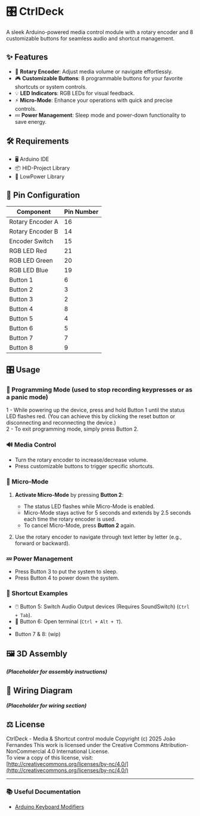 # 🎛️ CtrlDeck

A sleek Arduino-powered media control module with a rotary encoder and 8 customizable buttons for seamless audio and shortcut management.

## ✨ Features

- 🔄 **Rotary Encoder**: Adjust media volume or navigate effortlessly.
- 🎮 **Customizable Buttons**: 8 programmable buttons for your favorite shortcuts or system controls.
- 💡 **LED Indicators**: RGB LEDs for visual feedback.
- ⚡ **Micro-Mode**: Enhance your operations with quick and precise controls.
- 💤 **Power Management**: Sleep mode and power-down functionality to save energy.

## 🛠️ Requirements

- 🖥️ Arduino IDE
- 📦 HID-Project Library
- 🌙 LowPower Library

## 📌 Pin Configuration

| Component        | Pin Number |
|------------------|------------|
| Rotary Encoder A | 16         |
| Rotary Encoder B | 14         |
| Encoder Switch   | 15         |
| RGB LED Red      | 21         |
| RGB LED Green    | 20         |
| RGB LED Blue     | 19         |
| Button 1         | 6          |
| Button 2         | 3          |
| Button 3         | 2          |
| Button 4         | 8          |
| Button 5         | 4          |
| Button 6         | 5          |
| Button 7         | 7          |
| Button 8         | 9          |

## 🎛️ Usage

### 🔧 Programming Mode (used to stop recording keypresses or as a panic mode)
1 - While powering up the device, press and hold Button 1 until the status LED flashes red. (You can achieve this by clicking the reset button or disconnecting and reconnecting the device.)  
2 - To exit programming mode, simply press Button 2.  

### 🔊 Media Control
- Turn the rotary encoder to increase/decrease volume.
- Press customizable buttons to trigger specific shortcuts.

### 🔧 Micro-Mode

1. **Activate Micro-Mode** by pressing **Button 2**:  
   - The status LED flashes while Micro-Mode is enabled.  
   - Micro-Mode stays active for 5 seconds and extends by 2.5 seconds each time the rotary encoder is used.  
   - To cancel Micro-Mode, press **Button 2** again.

2. Use the rotary encoder to navigate through text letter by letter (e.g., forward or backward).


### 💤 Power Management
- Press Button 3 to put the system to sleep.
- Press Button 4 to power down the system.

### 🎯 Shortcut Examples
- 🖱️ Button 5: Switch Audio Output devices (Requires SoundSwitch) (`Ctrl + Tab`).
- 🎨 Button 6: Open terminal (`Ctrl + Alt + T`).
- 
- Button 7 & 8: (wip)

## 🖼️ 3D Assembly

##### (Placeholder for assembly instructions)

## 🧩 Wiring Diagram

##### (Placeholder for wiring section)

## ⚖️ License

CtrlDeck - Media & Shortcut control module 
Copyright (c) 2025 João Fernandes
This work is licensed under the Creative Commons Attribution-NonCommercial 4.0 International License.  
To view a copy of this license, visit: 
[http://creativecommons.org/licenses/by-nc/4.0/](http://creativecommons.org/licenses/by-nc/4.0/)  

---

### 📚 Useful Documentation
- [Arduino Keyboard Modifiers](https://docs.arduino.cc/language-reference/en/functions/usb/Keyboard/keyboardModifiers/)
